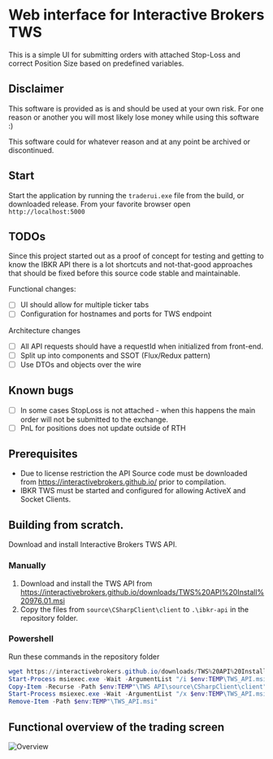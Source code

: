 # Web interface for Interactive Brokers TWS

This is a simple UI for submitting orders with attached Stop-Loss and correct Position Size based on predefined variables.

## Disclaimer

This software is provided as is and should be used at your own risk. For one reason or another you will most likely lose money while using this software :)

This software could for whatever reason and at any point be archived or discontinued.

## Start
Start the application by running the `traderui.exe` file from the build, or downloaded release. From your favorite browser open `http://localhost:5000`

## TODOs

Since this project started out as a proof of concept for testing and getting to know the IBKR API there is a lot shortcuts and not-that-good approaches that should be fixed
before this source code stable and maintainable.

Functional changes:

- [ ] UI should allow for multiple ticker tabs
- [ ] Configuration for hostnames and ports for TWS endpoint

Architecture changes

- [ ] All API requests should have a requestId when initialized from front-end.
- [ ] Split up into components and SSOT (Flux/Redux pattern)
- [ ] Use DTOs and objects over the wire

## Known bugs

- [ ] In some cases StopLoss is not attached - when this happens the main order will not be submitted to the exchange.
- [ ] PnL for positions does not update outside of RTH

## Prerequisites

- Due to license restriction the API Source code must be downloaded from https://interactivebrokers.github.io/ prior to compilation.
- IBKR TWS must be started and configured for allowing ActiveX and Socket Clients.

## Building from scratch.

Download and install Interactive Brokers TWS API.

### Manually

1. Download and install the TWS API from https://interactivebrokers.github.io/downloads/TWS%20API%20Install%20976.01.msi
1. Copy the files from `source\CSharpClient\client` to `.\ibkr-api` in the repository folder.

### Powershell

Run these commands in the repository folder

```powershell
wget https://interactivebrokers.github.io/downloads/TWS%20API%20Install%20976.01.msi -OutFile $env:TEMP"\TWS_API.msi"
Start-Process msiexec.exe -Wait -ArgumentList "/i $env:TEMP\TWS_API.msi /quiet /qn TARGETDIR=$env:TEMP EULA=1"
Copy-Item -Recurse -Path $env:TEMP"\TWS API\source\CSharpClient\client" .\ibkr-api\
Start-Process msiexec.exe -Wait -ArgumentList "/x $env:TEMP\TWS_API.msi /quiet /qn"
Remove-Item -Path $env:TEMP"\TWS_API.msi"
```

## Functional overview of the trading screen

![Overview](https://user-images.githubusercontent.com/27571840/159007766-4f35b72a-c471-4c17-96ca-4260589144b3.png)
